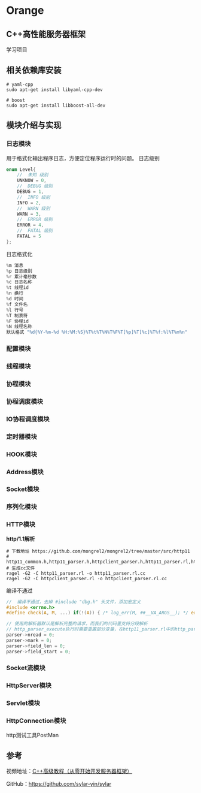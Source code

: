 # Orange
## C++高性能服务器框架

学习项目

## 相关依赖库安装
```shell
# yaml-cpp
sudo apt-get install libyaml-cpp-dev

# boost
sudo apt-get install libboost-all-dev

```
## 模块介绍与实现
### 日志模块
用于格式化输出程序日志，方便定位程序运行时的问题。
日志级别
```C++
enum Level{
    //  未知 级别
    UNKNOW = 0,
    //  DEBUG 级别
    DEBUG = 1,
    //  INFO 级别
    INFO = 2,
    //  WARN 级别
    WARN = 3,
    //  ERROR 级别
    ERROR = 4,
    //  FATAL 级别
    FATAL = 5
};
```
日志格式化
```c++
%m 消息
%p 日志级别
%r 累计毫秒数
%c 日志名称
%t 线程id
%n 换行
%d 时间
%f 文件名
%l 行号
%T 制表符
%F 协程id
%N 线程名称
默认格式 "%d{%Y-%m-%d %H:%M:%S}%T%t%T%N%T%F%T[%p]%T[%c]%T%f:%l%T%m%n"

```
### 配置模块

### 线程模块

### 协程模块

### 协程调度模块

### IO协程调度模块

### 定时器模块

### HOOK模块

### Address模块

### Socket模块

### 序列化模块

### HTTP模块
**http/1.1解析**
```shell
# 下载地址 https://github.com/mongrel2/mongrel2/tree/master/src/http11
# http11_common.h,http11_parser.h,httpclient_parser.h,http11_parser.rl,httpclient_parser.rl
# 生成cc文件
ragel -G2 -C http11_parser.rl -o http11_parser.rl.cc
ragel -G2 -C httpclient_parser.rl -o httpclient_parser.rl.cc

```

编译不通过
```C
//  编译不通过，去掉 #include "dbg.h" 头文件，添加宏定义
#include <errno.h>
#define check(A, M, ...) if(!(A)) { /* log_err(M, ##__VA_ARGS__); */ errno=0; goto error; }

// 使用的解析器默认是解析完整的请求，而我们的代码里支持分段解析
// http_parser_execute执行时需要重置部分变量，在http11_parser.rl中的http_parser_execute函数添加
parser->nread = 0;
parser->mark = 0;
parser->field_len = 0;
parser->field_start = 0;

```

### Socket流模块

### HttpServer模块

### Servlet模块

### HttpConnection模块
http测试工具PostMan

## 参考
视频地址：[C++高级教程（从零开始开发服务器框架）](https://www.bilibili.com/video/av53602631/?from=www.sylar.top&vd_source=675503aef6b8806b189e38ef9f181737)

GitHub：https://github.com/sylar-yin/sylar
